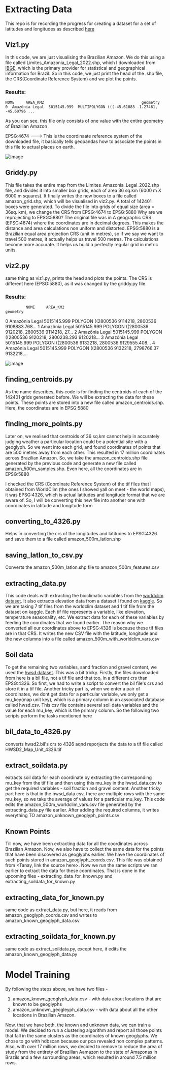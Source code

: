 # Extracting Data
This repo is for recording the progress for creating a dataset for a set of latitudes and longitudes as described [here](https://drive.google.com/file/d/1QPhcLANBwB0gjdIHsv5ohU-mcAwClh9j/view?usp=sharing)

## Viz1.py
In this code, we are just visualising the Brazilian Amazon. We do this using a file called Limites_Amazonia_Legal_2022.shp, which I downloaded from [IBGE](https://www.ibge.gov.br/geociencias/organizacao-do-territorio/estrutura-territorial/15819-amazonia-legal.html), which is the primary provider for statistical and geographical information for Brazil. So in this code, we just print the head of the .shp file, the CRS(Coordinate Reference System) and we plot the points.

### Results:
```
NOME     AREA_KM2                                           geometry
0  Amazônia Legal  5015145.999  MULTIPOLYGON (((-45.61083 -1.27461, -45.60796 ...
````
As you can see. this file only consists of one value with the entire geometry of Brazilian Amazon

EPSG:4674  --->  This is the coordinaate reference system of the downloaded file, it basically tells geopandas how to associate the points in this file to actual places on earth.

![image](https://github.com/user-attachments/assets/0d89eca2-d79e-41e5-b603-495191f3c6de)


## Griddy.py
This file takes the entire map from the Limites_Amazonia_Legal_2022.shp file, and divides it into smaller box grids, each of area 36 sq.km (6000 m X 6000 m squares). It finally writes the new boxes to a file called amazon_grid.shp, which will be visualised in viz2.py. A total of 142401 boxes were generated.
To divide the file into grids of equal size (area = 36sq. km), we change the CRS from EPSG:4674 to EPSG:5880
Why are we reprojecting to EPSG:5880?
The original file was in A geographic CRS (EPSG:4674) where the coordinates are in decimal degrees. This makes the distance and area calculations non uniform and distorted. EPSG:5880 is a Brazilian equal area projection CRS (unit in metres), so if we say we want to travel 500 metres, it actually helps us travel 500 metres. The calculations become more accurate. It helps us build a perfectly regular grid in metric units. 


## viz2.py

same thing as viz1.py, prints the head and plots the points. The CRS is different here (EPSG:5880), as it was changed by the griddy.py file. 

### Results:
             NOME     AREA_KM2                                           geometry
0  Amazônia Legal  5015145.999  POLYGON ((2800536 9114218, 2800536 9108883.768...
1  Amazônia Legal  5015145.999  POLYGON ((2800536 9120218, 2800536 9114218, 27...
2  Amazônia Legal  5015145.999  POLYGON ((2800536 9120218, 2800238.293 9120218...
3  Amazônia Legal  5015145.999  POLYGON ((2800536 9132218, 2800536 9129555.408...
4  Amazônia Legal  5015145.999  POLYGON ((2800536 9132218, 2798766.37 9132218,...


![image](https://github.com/user-attachments/assets/6f881e5f-33e3-4908-94d9-9aabdcab4b95)


## finding_centroids.py

As the name describes, this code is for finding the centroids of each of the 142401 grids generated before. We will be extracting the data for these points. These points are stored into a new file called amazon_centroids.shp. Here, the coordinates are in EPSG:5880



## finding_more_points.py

Later on, we realised that centroids of 36 sq.km cannot help in accurately judging weather a particular location could be a potential site with a geoglyph. So we went into each grid, and found coordinates of points that are 500 metres away from each other. This resulted in 17 million coordinates across Brazilian Amazon.
So, we take the amazon_centroids.shp file generated by the previous code and generate a new file called amazon_500m_samples.shp. Even here, all the coordinates are in EPSG:5880

I checked the CRS (Coordinate Reference System) of the tif files that I obtained from WorldClim (the ones I showed yall on meet - the world maps), it was EPSG:4326, which is actual latitudes and longitude format that we are aware of. So, I will be converting this new file into another one with coordinates in latitude and longitude form

## converting_to_4326.py
Helps in converting the crs of the longitudes and latitudes to EPSG:4326 and save them to a file called amazon_500m_latlon.shp

## saving_latlon_to_csv.py
Converts the amazon_500m_latlon.shp file to amazon_500m_features.csv

## extracting_data.py
This code deals with extracting the bioclimatic variables from the [worldclim dataset](https://worldclim.org/data/worldclim21.html). It also extracts elevation data from a dataset I found on [kaggle](https://www.kaggle.com/datasets/minervasdatalab/amazon-basin-dem). So we are taking 7 tif files from the worldclim dataset and 1 tif file from the dataset on kaggle. Each tif file represents a variable, like elevation, temperature seasonality, etc. We extract data for each of these variables by feeding the coordinates that we found earlier. The reason why we converted all our coordinates above to EPSG:4326 is because these tif files are in that CRS. It writes the new CSV file with the latitude, longitude and the new columns into a file called amazon_500m_with_worldclim_vars.csv

## Soil data
To get the remaining two variables, sand fraction and gravel content, we used the [hwsd dataset](https://www.fao.org/soils-portal/data-hub/soil-maps-and-databases/harmonized-world-soil-database-v20/en/). This was a bit tricky. Firstly, the files downloaded from here is a bil file, not a tif file and that too, in a different crs than EPSG:4326. So first, we had to write a script to convert the bil file's crs and store it in a tif file. Another tricky part is, when we enter a pair of coordinates, we dont get data for a particular variable, we only get a mu_key(map unit key), which is a primary column in an associated database called hwsd.csv. This csv file contains several soil data variables and the value for each mu_key, which is the primary column. So the following two scripts perform the tasks mentioned here

## bil_data_to_4326.py
converts hwsd2.bil's crs to 4326 aqnd reporjects the data to a tif file called HWSD2_Map_Unit_4326.tif

## extract_soildata.py
extracts soil data for each coordinate by extracting the corresponding mu_key from the tif file and then using this mu_key in the hwsd_data.csv to get the required variables - soil fraction and gravel content. Another tricky part here is that in the hwsd_data.csv, there are multiple rows with the same mu_key, so we take the average of values for a particular mu_key.
This code edits the amazon_500m_worldclim_vars.csv file generated by the extracting_data.py file earlier. After adding the required columns, it writes everything TO amazon_unknown_geoglyph_points.csv


## Known Points
Till now, we have been extracting data for all the coordinates across Brazilian Amazon. Now, we also have to collect the same data for the points that have been discovered as geoglyphs earlier. We have the coordinates of such points stored in amazon_geoglyph_coords.csv. This file was obtained from <Tanay, link the source here>. Now we run the same scripts we ran earlier to extract the data for these coordinates. That is done in the upcoming files - extracting_data_for_known.py and extracting_soildata_for_known.py


## extracting_data_for_known.py
same code as extract_data.py, but here, it reads from amazon_geoglyph_coords.csv and writes to amazon_known_geoglyph_data.csv

## extracting_soildata_for_known.py
same code as extract_soildata.py, except here, it edits the amazon_known_geoglyph_data.py


# Model Training
By following the steps above, we have two files - 
1. amazon_known_geoglyph_data.csv - with data about locations that are known to be geoglyphs
2. amazon_unknown_geogleyph_data.csv - with data about all the other locations in Brazilian Amazon.


Now, that we have both, the known and unknown data, we can train a model. We decided to run a clustering algorithm and report all those points that fall in the same clusters as the coordinates of known geoglyphs. We chose to go with hdbscan because our pca revealed non complex patterns.
Also, with over 17 million rows, we decided to remove to reduce the area of study from the entirety of Brazilian Aamazon to the state of Amazonas in Brazils and a few surrounding areas, which resulted in around 7.5 million rows.
